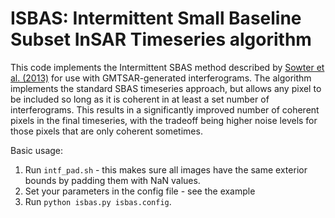 # ISBAS: Intermittent Small Baseline Subset InSAR Timeseries algorithm

This code implements the Intermittent SBAS method described by [Sowter et al. (2013)](dx.doi.org/10.1080/2150704X.2013.823673) for use with GMTSAR-generated interferograms. The algorithm implements the standard SBAS timeseries approach, but allows any pixel to be included so long as it is coherent in at least a set number of interferograms. This results in a significantly improved number of coherent pixels in the final timeseries, with the tradeoff being higher noise levels for those pixels that are only coherent sometimes.

Basic usage: 

1. Run `intf_pad.sh` - this makes sure all images have the same exterior bounds by padding them with NaN values.
2. Set your parameters in the config file - see the example
3. Run `python isbas.py isbas.config`.
